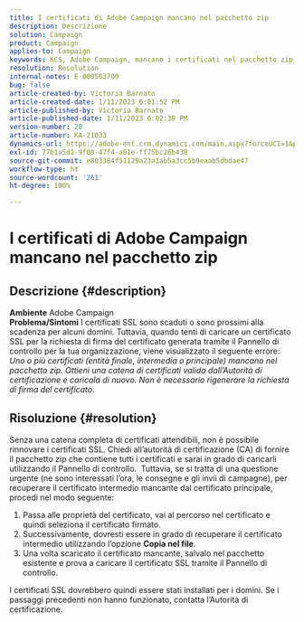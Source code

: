 ```yaml
---
title: I certificati di Adobe Campaign mancano nel pacchetto zip
description: Descrizione
solution: Campaign
product: Campaign
applies-to: Campaign
keywords: KCS, Adobe Campaign, mancano i certificati nel pacchetto zip, SSL, dominio, pannello di controllo
resolution: Resolution
internal-notes: E-000503700
bug: false
article-created-by: Victoria Barnato
article-created-date: 1/11/2023 6:01:52 PM
article-published-by: Victoria Barnato
article-published-date: 1/11/2023 6:02:30 PM
version-number: 20
article-number: KA-21033
dynamics-url: https://adobe-ent.crm.dynamics.com/main.aspx?forceUCI=1&pagetype=entityrecord&etn=knowledgearticle&id=53ef6e04-da91-ed11-aad1-6045bd006d92
exl-id: 77b1a5d1-9f00-47f4-a81e-ff75bc26b438
source-git-commit: e803384f51129a23a1ab5a3cc5b9eaab5dbdae47
workflow-type: ht
source-wordcount: '261'
ht-degree: 100%

---
```


# I certificati di Adobe Campaign mancano nel pacchetto zip

## Descrizione {#description}

<b>Ambiente</b>
Adobe Campaign
<br><b>Problema/Sintomi</b>
I certificati SSL sono scaduti o sono prossimi alla scadenza per alcuni domini. Tuttavia, quando tenti di caricare un certificato SSL per la richiesta di firma del certificato generata tramite il Pannello di controllo per la tua organizzazione, viene visualizzato il seguente errore: *Uno o più certificati (entità finale, intermedia o principale) mancano nel pacchetto zip. Ottieni una catena di certificati valida dall’Autorità di certificazione e caricala di nuovo. Non è necessario rigenerare la richiesta di firma del certificato*.


## Risoluzione {#resolution}


Senza una catena completa di certificati attendibili, non è possibile rinnovare i certificati SSL. Chiedi all’autorità di certificazione (CA) di fornire il pacchetto zip che contiene tutti i certificati e sarai in grado di caricarli utilizzando il Pannello di controllo.  Tuttavia, se si tratta di una questione urgente (ne sono interessati l’ora, le consegne e gli invii di campagne), per recuperare il certificato intermedio mancante dal certificato principale, procedi nel modo seguente:

1. Passa alle proprietà del certificato, vai al percorso nel certificato e quindi seleziona il certificato firmato.
2. Successivamente, dovresti essere in grado di recuperare il certificato intermedio utilizzando l’opzione <b>Copia nel file</b>.
3. Una volta scaricato il certificato mancante, salvalo nel pacchetto esistente e prova a caricare il certificato SSL tramite il Pannello di controllo.


I certificati SSL dovrebbero quindi essere stati installati per i domini. Se i passaggi precedenti non hanno funzionato, contatta l’Autorità di certificazione.
